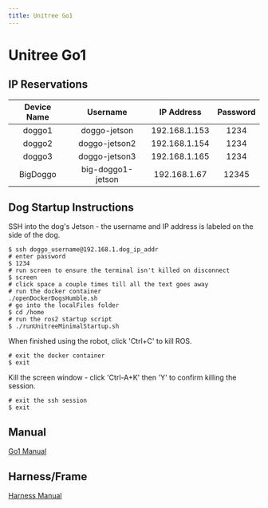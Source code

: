 ```yaml
---
title: Unitree Go1
---
```


# Unitree Go1

## IP Reservations

| **Device Name** |   **Username**    | **IP Address** | **Password** |
| :-------------: | :---------------: | :------------: | :----------: |
|     doggo1      |   doggo-jetson    | 192.168.1.153  |     1234     |
|     doggo2      |   doggo-jetson2   | 192.168.1.154  |     1234     |
|     doggo3      |   doggo-jetson3   | 192.168.1.165  |     1234     |
|    BigDoggo     | big-doggo1-jetson |  192.168.1.67  |    12345     |

## Dog Startup Instructions

SSH into the dog's Jetson - the username and IP address is labeled on the side of the dog.

```
$ ssh doggo_username@192.168.1.dog_ip_addr
# enter password
$ 1234
# run screen to ensure the terminal isn't killed on disconnect
$ screen
# click space a couple times till all the text goes away
# run the docker container
./openDockerDogsHumble.sh
# go into the localFiles folder
$ cd /home
# run the ros2 startup script
$ ./runUnitreeMinimalStartup.sh
```

When finished using the robot, click 'Ctrl+C' to kill ROS.

```
# exit the docker container
$ exit
```

Kill the screen window - click 'Ctrl-A+K' then 'Y' to confirm killing the session.

```
# exit the ssh session
$ exit
```

## Manual

[Go1 Manual](../../unitree/go1-manual.pdf)

## Harness/Frame

[Harness Manual](../../unitree/harness-manual.pdf)
